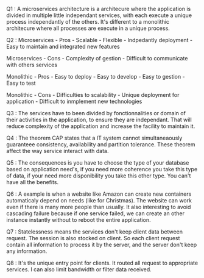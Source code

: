 Q1 : 
A microservices architecture is a architecure where the application is divided in multiple little independant services, with each execute a unique process independantly of the others.
It's different to a monolithic architecure where all processes are execute in a unique process.

Q2 :
Microservices - Pros
    - Scalable
    - Flexible
    - Indpedantly deployment
    - Easy to maintain and integrated new features

Microservices - Cons
    - Complexity of gestion
    - Difficult to communicate with others services

Monolithic - Pros
    - Easy to deploy
    - Easy to develop
    - Easy to gestion
    - Easy to test

Monolithic - Cons
    - Difficulties to scalability
    - Unique deployment for application
    - Difficult to inmplement new technologies

Q3 :
The services have to been divided by fonctionnalities or domain of their activities in the application, to ensure they are independant.
That will reduce complexity of the application and increase the facility to maintain it.

Q4 :
The theorem CAP states that a IT system cannot simultaneaously guaranteee consistency, availability and partition tolerance.
These theorem affect the way service interact with data.

Q5 :
The consequences is you have to choose the type of your database based on application need's, if you need more coherence you take this type of data, if your need more disponibility you take this other type. You can't have all the benefits.

Q6 :
A example is when a website like Amazon can create new containers automaticaly depend on needs (like for Christmas). The website can work even if there is many more people than usually. It also interesting to avoid cascading failure because if one service failed, we can create an other instance instantly without to reboot the entire application.

Q7 :
Statelessness means the services don't keep client data between request. The session is also stocked on client. So each client request contain all information to process it by the server, and the server don't keep any information.

Q8 :
It's the unique entry point for clients. It routed all request to appropriate services. I can also limit bandwidth or filter data received.